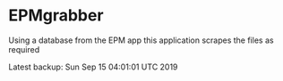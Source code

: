# EPMgrabber
Using a database from the EPM app this application scrapes the files as required


Latest backup: Sun Sep 15 04:01:01 UTC 2019
